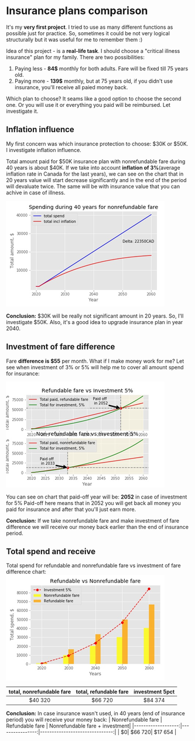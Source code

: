# Insurance plans comparison

It's my **very first project**. I tried to use as many different functions as possible just for practice. So, sometimes it could be not very logical structurally but it was useful for me to remember them :)

Idea of this project - is a **real-life task**. I should choose a "critical illness insurance" plan for my family.
There are two possibilities:
1. Paying less - **84$** monthly for both adults. Fare will be fixed till 75 years old.
2. Paying more - **139$** monthly, but at 75 years old, if you didn't use insurance, you'll receive all paied money back.

Which plan to choose? It seams like a good option to choose the second one. Or you will use it or everything you paid will be reimbursed. Let investigate it.

## Inflation influence
My first concern was which insurance protection to choose: $30K or $50K. I investigate inflation influence.

Total amount paid for $50K insurance plan with nonrefundable fare during 40 years is about $40K. If we take into account **inflation of 3%**(average inflation rate in Canada for the last years), we can see on the chart that in 20 years value will start decrease significantly and in the end of the period will devaluate twice. The same will be with insurance value that you can achive in case of illness.
 
![](files/total_vs_inflation.jpg)

**Conclusion:** $30K will be really not significant amount in 20 years. So, I'll investigate $50K. Also, it's a good idea to upgrade insurance plan in year 2040.

## Investment of fare difference
Fare **difference is $55** per month. What if I make money work for me?
Let see when investment of 3% or 5% will help me to cover all amount spend for insurance:

![](files/Paid_off_time.jpg)

You can see on chart that paid-off year will be:
 **2052** in case of investment for 5%
 Paid-off here means that in 2052 you will get back all money you paid for insurance and after that you'll just earn more.

**Conclusion:** If we take nonrefundable fare and make investment of fare difference we will receive our money back earlier than the end of insurance period. 

## Total spend and receive

Total spend for refundable and nonrefundable fare vs investment of fare difference chart:
![](files/Ref_vs_nonref.jpg)

|total, nonrefundable fare | total, refundable fare | investment 5pct |
|:------------------------:|:----------------------:|:---------------:|
|$40 320                   |$66 720                 |$84 374          |



**Conclusion:** In case insurance wasn't used, in 40 years (end of insurance period) you will receive your money back:
| Nonrefundable fare | Refundable fare | Nonrefundable fare + investment|
|-------------------:|----------------:|-------------------------------:|
|                  $0|          $66 720|                        $17 654 |
